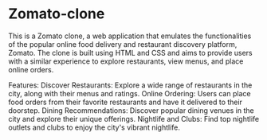 # Zomato-clone
This is a Zomato clone, a web application that emulates the functionalities of the popular online food delivery and restaurant discovery platform, Zomato. The clone is built using HTML and CSS and aims to provide users with a similar experience to explore restaurants, view menus, and place online orders.

Features:
Discover Restaurants: Explore a wide range of restaurants in the city, along with their menus and ratings.
Online Ordering: Users can place food orders from their favorite restaurants and have it delivered to their doorstep.
Dining Recommendations: Discover popular dining venues in the city and explore their unique offerings.
Nightlife and Clubs: Find top nightlife outlets and clubs to enjoy the city's vibrant nightlife.
